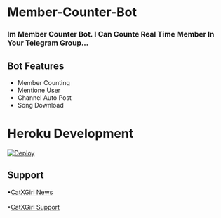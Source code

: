 # Member-Counter-Bot
### Im Member Counter Bot. I Can Counte Real Time Member In Your Telegram Group...

## Bot Features 

* Member Counting 
* Mentione User
* Channel Auto Post 
* Song Download 

# Heroku Development 

[![Deploy](https://www.herokucdn.com/deploy/button.svg)](https://heroku.com/deploy?template=https://github.com/RishBropromax/Member-Counter-Bot.git) 

## Support 

•[CatXGirl News](t.me/CatXGirlNews) <br> <br>
•[CatXGirl Support](t.me/CatXGirlSupport)
